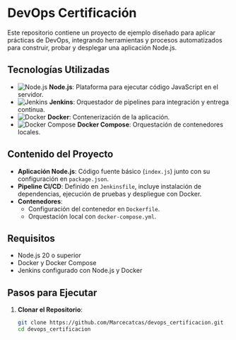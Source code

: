 # DevOps Certificación

Este repositorio contiene un proyecto de ejemplo diseñado para aplicar prácticas de DevOps, integrando herramientas y procesos automatizados para construir, probar y desplegar una aplicación Node.js.

## Tecnologías Utilizadas

- ![Node.js](https://img.shields.io/badge/Node.js-339933?logo=nodedotjs&logoColor=white) **Node.js**: Plataforma para ejecutar código JavaScript en el servidor.
- ![Jenkins](https://img.shields.io/badge/Jenkins-D24939?logo=jenkins&logoColor=white) **Jenkins**: Orquestador de pipelines para integración y entrega continua.
- ![Docker](https://img.shields.io/badge/Docker-2496ED?logo=docker&logoColor=white) **Docker**: Contenerización de la aplicación.
- ![Docker Compose](https://img.shields.io/badge/Docker_Compose-2496ED?logo=docker&logoColor=white) **Docker Compose**: Orquestación de contenedores locales.

## Contenido del Proyecto

- **Aplicación Node.js**: Código fuente básico (`index.js`) junto con su configuración en `package.json`.
- **Pipeline CI/CD**: Definido en `Jenkinsfile`, incluye instalación de dependencias, ejecución de pruebas y despliegue con Docker.
- **Contenedores**:
  - Configuración del contenedor en `Dockerfile`.
  - Orquestación local con `docker-compose.yml`.

## Requisitos

- Node.js 20 o superior
- Docker y Docker Compose
- Jenkins configurado con Node.js y Docker

## Pasos para Ejecutar

1. **Clonar el Repositorio**:
   ```bash
   git clone https://github.com/Marcecatcas/devops_certificacion.git
   cd devops_certificacion
